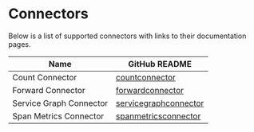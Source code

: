 # Connectors

Below is a list of supported connectors with links to their documentation pages.

| Name                             | GitHub README |
| -------------------------------- | ------------- |
| Count Connector  | [countconnector](https://github.com/open-telemetry/opentelemetry-collector-contrib/blob/v0.113.0/connector/countconnector/README.md) |
| Forward Connector  | [forwardconnector](https://github.com/open-telemetry/opentelemetry-collector/blob/v0.113.0/connector/forwardconnector/README.md) |
| Service Graph Connector  | [servicegraphconnector](https://github.com/open-telemetry/opentelemetry-collector-contrib/blob/v0.113.0/connector/servicegraphconnector/README.md) |
| Span Metrics Connector  | [spanmetricsconnector](https://github.com/open-telemetry/opentelemetry-collector-contrib/blob/v0.113.0/connector/spanmetricsconnector/README.md) |
